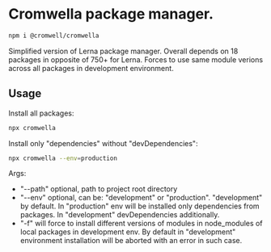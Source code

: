 # Cromwella package manager.

```sh
npm i @cromwell/cromwella
```

Simplified version of Lerna package manager.
Overall depends on 18 packages in opposite of 750+ for Lerna.
Forces to use same module verions across all packages in development environment. 

## Usage

Install all packages:
```sh
npx cromwella
```

Install only "dependencies" without "devDependencies":
```sh
npx cromwella --env=production
```

Args:
- "--path" optional, path to project root directory
- "--env" optional, can be: "development" or "production". "development" by default. In "production" env will be installed only dependencies from packages. In "development" devDependencies additionally.
- "-f" will force to install different versions of modules in node_modules of local packages in development env. By default in "development" environment installation will be aborted with an error in such case.